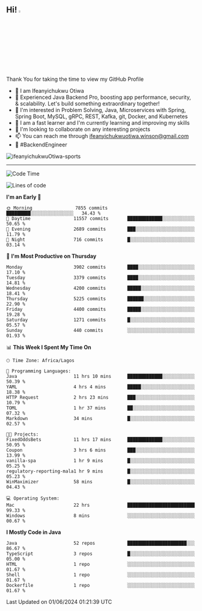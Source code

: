 <!-- BLOG-POST-LIST:START --><!-- BLOG-POST-LIST:END -->

## Hi! <img src="https://media.giphy.com/media/hvRJCLFzcasrR4ia7z/giphy.gif" width="4%"> 

Thank You for taking the time to view my GitHub Profile

- 👋 I am Ifeanyichukwu Otiwa
- 🚀 Experienced Java Backend Pro, boosting app performance, security, & scalability. Let's build something extraordinary together!
- 👀 I'm interested in Problem Solving, Java, Microservices with Spring, Spring Boot, MySQL, gRPC, REST, Kafka, git, Docker, and Kubernetes
- 🌱 I am a fast learner and I'm currently learning and improving my skills
- 💞️ I'm looking to collaborate on any interesting projects
- 📫 You can reach me through ifeanyichukwuotiwa.winson@gmail.com
- 🚀 #BackendEngineer

<p align="left" marginTop="10px"> <img src="https://komarev.com/ghpvc/?username=ifeanyichukwuOtiwa-sports&label=Profile%20views&color=0e75b6&style=for-the-badge" alt="ifeanyichukwuOtiwa-sports" /> </p>

***

<!--START_SECTION:waka-->
![Code Time](http://img.shields.io/badge/Code%20Time-2%2C582%20hrs%205%20mins-blue)

![Lines of code](https://img.shields.io/badge/From%20Hello%20World%20I%27ve%20Written-5.8%20million%20lines%20of%20code-blue)

**I'm an Early 🐤** 

```text
🌞 Morning                7855 commits        █████████░░░░░░░░░░░░░░░░   34.43 % 
🌆 Daytime                11557 commits       █████████████░░░░░░░░░░░░   50.65 % 
🌃 Evening                2689 commits        ███░░░░░░░░░░░░░░░░░░░░░░   11.79 % 
🌙 Night                  716 commits         █░░░░░░░░░░░░░░░░░░░░░░░░   03.14 % 
```
📅 **I'm Most Productive on Thursday** 

```text
Monday                   3902 commits        ████░░░░░░░░░░░░░░░░░░░░░   17.10 % 
Tuesday                  3379 commits        ████░░░░░░░░░░░░░░░░░░░░░   14.81 % 
Wednesday                4200 commits        █████░░░░░░░░░░░░░░░░░░░░   18.41 % 
Thursday                 5225 commits        ██████░░░░░░░░░░░░░░░░░░░   22.90 % 
Friday                   4400 commits        █████░░░░░░░░░░░░░░░░░░░░   19.28 % 
Saturday                 1271 commits        █░░░░░░░░░░░░░░░░░░░░░░░░   05.57 % 
Sunday                   440 commits         ░░░░░░░░░░░░░░░░░░░░░░░░░   01.93 % 
```


📊 **This Week I Spent My Time On** 

```text
🕑︎ Time Zone: Africa/Lagos

💬 Programming Languages: 
Java                     11 hrs 10 mins      █████████████░░░░░░░░░░░░   50.39 % 
YAML                     4 hrs 4 mins        █████░░░░░░░░░░░░░░░░░░░░   18.38 % 
HTTP Request             2 hrs 23 mins       ███░░░░░░░░░░░░░░░░░░░░░░   10.79 % 
TOML                     1 hr 37 mins        ██░░░░░░░░░░░░░░░░░░░░░░░   07.32 % 
Markdown                 34 mins             █░░░░░░░░░░░░░░░░░░░░░░░░   02.57 % 

🐱‍💻 Projects: 
FixedOddsBets            11 hrs 17 mins      █████████████░░░░░░░░░░░░   50.95 % 
Coupon                   3 hrs 6 mins        ███░░░░░░░░░░░░░░░░░░░░░░   13.99 % 
vanilla-spa              1 hr 9 mins         █░░░░░░░░░░░░░░░░░░░░░░░░   05.25 % 
regulatory-reporting-mala1 hr 9 mins         █░░░░░░░░░░░░░░░░░░░░░░░░   05.23 % 
WinMaximizer             58 mins             █░░░░░░░░░░░░░░░░░░░░░░░░   04.43 % 

💻 Operating System: 
Mac                      22 hrs              █████████████████████████   99.33 % 
Windows                  8 mins              ░░░░░░░░░░░░░░░░░░░░░░░░░   00.67 % 
```

**I Mostly Code in Java** 

```text
Java                     52 repos            ██████████████████████░░░   86.67 % 
TypeScript               3 repos             █░░░░░░░░░░░░░░░░░░░░░░░░   05.00 % 
HTML                     1 repo              ░░░░░░░░░░░░░░░░░░░░░░░░░   01.67 % 
Shell                    1 repo              ░░░░░░░░░░░░░░░░░░░░░░░░░   01.67 % 
Dockerfile               1 repo              ░░░░░░░░░░░░░░░░░░░░░░░░░   01.67 % 
```




 Last Updated on 01/06/2024 01:21:39 UTC
<!--END_SECTION:waka-->

<!--
<p align="center">
![trophy](https://github-profile-trophy.vercel.app/?username=ifeanyichukwuOtiwa-sports&theme=onedark) (https://github.com/ryo-ma/github-profile-trophy)
</p>
-->

<!---
ifeanyi-otiwa/ifeanyi-otiwa is a ✨ special ✨ repository because its `README.md` (this file) appears on your GitHub profile.
You can click the Preview link to take a look at your changes.
--->
